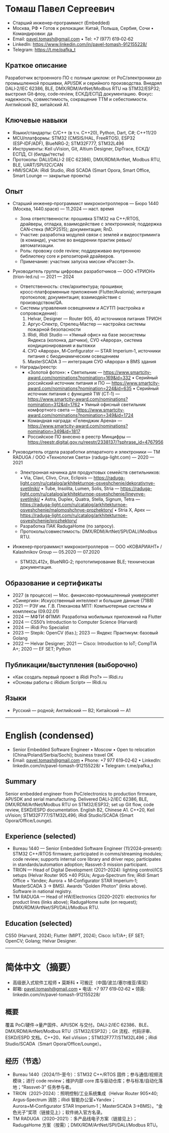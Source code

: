 # Томаш Павел Сергеевич

- Старший инженер‑программист (Embedded)
- Москва, РФ • Готов к релокации: Китай, Польша, Сербия, Сочи • Командировки: да
- Email: pavel.tomash@gmail.com • Tel: +7 (977) 619‑02‑62
- LinkedIn: https://www.linkedin.com/in/pavel-tomash-912155228/
- Telegram: https://t.me/pafka_t

## Краткое описание
Разработчик встроенного ПО с полным циклом: от PoC/электроники до промышленной прошивки, API/SDK и серийного производства. Внедрял DALI‑2/IEC 62386, BLE, DMX/RDM/ArtNet/Modbus RTU на STM32/ESP32; выстроил Git‑флоу, code‑review, ЕСКД/ЕСПД документацию. Фокус: надежность, совместимость, сокращение TTM и себестоимости. Английский B2, китайский A1.

## Ключевые навыки
- Языки/стандарты: C/C++ (в т.ч. C++20), Python, Dart, C#; C++11/20
- MCU/платформы: STM32 (CMSIS/HAL, FreeRTOS), ESP32 (ESP‑IDF/ADF), BlueNRG‑2; STM32F777, STM32L496
- Инструменты: Keil uVision, Git, Altium Designer, DipTrace, ЕСКД/ЕСПД, CI (билды/тесты)
- Протоколы: DALI/DALI‑2 (IEC 62386), DMX/RDM/ArtNet, Modbus RTU, BLE, UART/SPI/I2C/CAN
- HMI/SCADA: iRidi Studio, iRidi SCADA (Smart Opora, Smart Office, Smart Lounge — закрытые проекты)

## Опыт
- Старший инженер‑программист микроконтроллеров — Бюро 1440 (Москва, 1440.space) — 11.2024 — наст. время
  - Зона ответственности: прошивка STM32 на C++/RTOS, драйверы, отладка, взаимодействие с электроникой; поддержка CAN‑стека (MCP2515); документация; RnD.
  - Участие: разработка модулей связи с землей и видеостриминга (в команде), участие во внедрении практик ревью/автоматизации.
  - Роль: провожу code review; поддерживаю внутреннюю библиотеку core и репозиторий драйверов.
  - Примечание: участник запуска миссии «Рассвет‑3».

- Руководитель группы цифровых разработчиков — ООО «ТРИОН» (trion-led.ru) — 2021 — 2024
  - Ответственность: стек/архитектура; прошивки; кросс‑платформенные приложения (Flutter/Avalonia); интеграция протоколов; документация; взаимодействие с производством/QA.
  - Системы управления освещением и АСУТП (настройка и сопровождение):
    1) Helvar, Designer — Router 905, 40 источников питания ТРИОН
    2) Аргус‑Спектр, Стрелец‑Мастер — настройка системы пожарной безопасности
    3) IRidi, iRidi Studio — «Умный офис» на базе экосистемы Яндекса (колонка, датчики), СУО «Аврора», система кондиционирования и вытяжки
    4) СУО «Аврора», M‑Configurator — STAR Imperium‑1, источники питания с биодинамическим освещением
    5) MasterSCADA 3 — интеграция СУО «Аврора» в BMS здания
  - Награды/реестр:
    - «Золотой фотон»: 
      • Светильник — https://www.smartcity-award.com/nominations?nomination=169&id=332 
      • Серийный российский источник питания и ПО — https://www.smartcity-award.com/nominations?nomination=224&id=635 
      • Серийный источник питания с функцией TW (СТ‑1) — https://www.smartcity-award.com/nominations?nomination=312&id=1762 
      • Умный офисный светильник комфортного света — https://www.smartcity-award.com/nominations?nomination=349&id=1724
    - Командная награда: «Геленджик Арена» — https://www.smartcity-award.com/nominations?nomination=349&id=1817
    - Российское ПО внесено в реестр Минцифры — https://reestr.digital.gov.ru/reestr/2338137/?sphrase_id=4767956

- Руководитель отдела разработки аппаратного и электроники — TM RADUGA / ООО «Технология Света» (raduga-light.com) — 2020 — 2021
  - Электронная начинка для продуктовых семейств светильников:
    • Via, Clavi, Clivo, Crux, Eclipsis — https://raduga-light.com/ru/catalog/arkhitekturnoe-osveshchenie/dekorativnye-svetilniki/
    • Tube, Insolita, Lumen, Solis, Stria — https://raduga-light.com/ru/catalog/arkhitekturnoe-osveshchenie/lineynye-svetilniki/
    • Astra, Duplex, Quatra, Stella, Signum, Tetra — https://raduga-light.com/ru/catalog/arkhitekturnoe-osveshchenie/malomoshchnye-prozhektory/
    • Stria X, Apex — https://raduga-light.com/ru/catalog/arkhitekturnoe-osveshchenie/prozhektory/
  - Разработка ПАК RadugaHome (по запросу). 
  - Протоколы/совместимость: DMX/RDM/ArtNet/SPI/DALI/Modbus RTU.

- Инженер‑программист микроконтроллеров — ООО «КОВАРИАНТ» / Kalashnikov Group — 05.2020 — 07.2020
  - STM32L412x, BlueNRG‑2; прототипирование BLE; техническая документация.

## Образование и сертификаты
- 2027 (в процессе) — Мос. финансово‑промышленный университет «Синергия»: Искусственный интеллект и большие данные (7188)
- 2021 — РЭУ им. Г.В. Плеханова МПТ: Компьютерные системы и комплексы (09.02.01)
- 2024 — МФТИ ФПМИ: Разработка мобильных приложений на Flutter
- 2024 — CS50’s Introduction to Computer Science (Harvard)
- 2024 — iRidi Pro Specialist
- 2023 — Stepik: OpenCV (баз.); 2023 — Яндекс Практикум: базовый Golang
- 2022 — Helvar Designer; 2021 — Cisco: Introduction to IoT; CompTIA A+; 2020 — EF SET; Python

## Публикации/выступления (выборочно)
- «Как создать первый проект в iRidi Pro?» — IRidi.ru
- «Основы работы с iRidium Script» — IRidi.ru

## Языки
- Русский — родной; Английский — B2; Китайский — A1

---

# English (condensed)
- Senior Embedded Software Engineer • Moscow • Open to relocation (China/Poland/Serbia/Sochi); business travel OK
- Email: pavel.tomash@gmail.com • Phone: +7 977 619‑02‑62 • LinkedIn: linkedin.com/in/pavel-tomash-912155228/ • Telegram: t.me/pafka_t

## Summary
Senior embedded engineer from PoC/electronics to production firmware, API/SDK and serial manufacturing. Delivered DALI‑2/IEC 62386, BLE, DMX/RDM/ArtNet/Modbus RTU on STM32/ESP32; set up Git flow, code review, ESKD/ESPD documentation. English B2, Chinese A1. C++20, Keil uVision; STM32F777/STM32L496; iRidi Studio/SCADA (Smart Opora/Office/Lounge).

## Experience (selected)
- Bureau 1440 — Senior Embedded Software Engineer (11/2024–present): STM32 C++/RTOS firmware; participated in comms/streaming modules; code review; supports internal core library and driver repo; participates in standards/automation adoption; Rassvet‑3 mission participant.
- TRION — Head of Digital Development (2021–2024): lighting control/ICS setups (Helvar Router 905 ×40 PSUs; Argus‑Spectrum fire; iRidi Smart Office + Yandex; Aurora + M‑Configurator STAR Imperium‑1; MasterSCADA 3 → BMS). Awards “Golden Photon” (links above). Software in national registry.
- TM RADUGA — Head of HW/Electronics (2020–2021): electronics for product lines (links above); RadugaHome suite (on request); DMX/RDM/ArtNet/SPI/DALI/Modbus RTU.

## Education (selected)
CS50 (Harvard, 2024); Flutter (MIPT, 2024); Cisco: IoT/A+; EF SET; OpenCV; Golang; Helvar Designer.

---

# 简体中文（摘要）
- 高级嵌入式软件工程师 • 莫斯科 • 可搬迁（中国/波兰/塞尔维亚/索契）
- 邮箱: pavel.tomash@gmail.com • 电话: +7 977 619‑02‑62 • 领英: linkedin.com/in/pavel-tomash-912155228/

## 概要
覆盖 PoC/硬件→量产固件、API/SDK 与交付。DALI‑2/IEC 62386、BLE、DMX/RDM/ArtNet/Modbus RTU（STM32/ESP32）；Git 流程、代码评审、ESKD/ESPD 文档。C++20、Keil uVision；STM32F777/STM32L496；iRidi Studio/SCADA（Smart Opora/Office/Lounge）。

## 经历（节选）
- Bureau 1440（2024/11–至今）：STM32 C++/RTOS 固件；参与通信/视频流模块；进行 code review；维护内部 core 库与驱动仓库；参与标准/自动化落地；“Rassvet‑3” 任务参与者。
- TRION（2021–2024）：照明控制/工业系统集成（Helvar Router 905×40; Argus‑Spectrum 消防；iRidi 智能办公室+Yandex；Aurora+M‑Configurator STAR Imperium‑1；MasterSCADA 3→BMS）。“金色光子”奖项（链接见上）；软件纳入官方名录。
- TM RADUGA（2020–2021）：多产品线电子方案（链接见上）；RadugaHome 方案（按需）；DMX/RDM/ArtNet/SPI/DALI/Modbus RTU。 